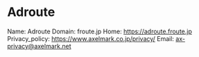 
# Adroute

Name: Adroute
Domain: froute.jp
Home: https://adroute.froute.jp
Privacy_policy: https://www.axelmark.co.jp/privacy/
Email: ax-privacy@axelmark.net
